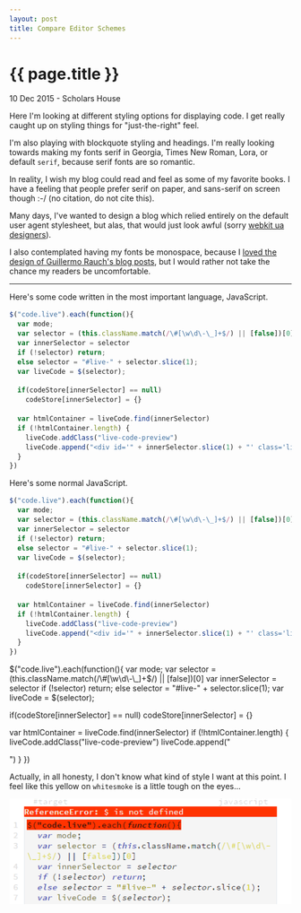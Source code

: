 ```yaml
---
layout: post
title: Compare Editor Schemes
---
```


{{ page.title }}
================

<p class="meta">10 Dec 2015 - Scholars House</p>

Here I'm looking at different styling options for displaying code. I get really caught up on styling things for "just-the-right" feel.

I'm also playing with blockquote styling and headings. I'm really looking towards making my fonts serif in Georgia, Times New Roman, Lora, or default `serif`, because serif fonts are so romantic.

In reality, I wish my blog could read and feel as some of my favorite books. I have a feeling that people prefer serif on paper, and sans-serif on screen though :-/ (no citation, do not cite this).

Many days, I've wanted to design a blog which relied entirely on the default user agent stylesheet, but alas, that would just look awful (sorry [webkit ua designers](http://trac.webkit.org/log/trunk/Source/WebCore/css/html.css)).

I also contemplated having my fonts be monospace, because I [loved the design of Guillermo Rauch's blog posts](http://rauchg.com/slackin/), but I would rather not take the chance my readers be uncomfortable.

-----

Here's some code written in the most important language, JavaScript.

<div id="live-target"></div>

```javascript live #target
$("code.live").each(function(){
  var mode;
  var selector = (this.className.match(/\#[\w\d\-\_]+$/) || [false])[0]
  var innerSelector = selector
  if (!selector) return;
  else selector = "#live-" + selector.slice(1);
  var liveCode = $(selector);

  if(codeStore[innerSelector] == null)
    codeStore[innerSelector] = {}

  var htmlContainer = liveCode.find(innerSelector)
  if (!htmlContainer.length) {
    liveCode.addClass("live-code-preview")
    liveCode.append("<div id='" + innerSelector.slice(1) + "' class='live-html'></div>")
  }
})
```

Here's some normal JavaScript.

```javascript
$("code.live").each(function(){
  var mode;
  var selector = (this.className.match(/\#[\w\d\-\_]+$/) || [false])[0]
  var innerSelector = selector
  if (!selector) return;
  else selector = "#live-" + selector.slice(1);
  var liveCode = $(selector);

  if(codeStore[innerSelector] == null)
    codeStore[innerSelector] = {}

  var htmlContainer = liveCode.find(innerSelector)
  if (!htmlContainer.length) {
    liveCode.addClass("live-code-preview")
    liveCode.append("<div id='" + innerSelector.slice(1) + "' class='live-html'></div>")
  }
})
```

<script src="https://embed.tonicdev.com" data-element-id="my-element"></script>

<!-- anywhere else on your page -->
<div id="my-element">
$("code.live").each(function(){
  var mode;
  var selector = (this.className.match(/\#[\w\d\-\_]+$/) || [false])[0]
  var innerSelector = selector
  if (!selector) return;
  else selector = "#live-" + selector.slice(1);
  var liveCode = $(selector);

  if(codeStore[innerSelector] == null)
    codeStore[innerSelector] = {}

  var htmlContainer = liveCode.find(innerSelector)
  if (!htmlContainer.length) {
    liveCode.addClass("live-code-preview")
    liveCode.append("<div id='" + innerSelector.slice(1) + "' class='live-html'></div>")
  }
})</div>

Actually, in all honesty, I don't know what kind of style I want at this point. I feel like this yellow on `whitesmoke` is a little tough on the eyes...

![Scheme inspired by tonic](/images/2015-12-10-scheme-inpired-by-tonic.png)
